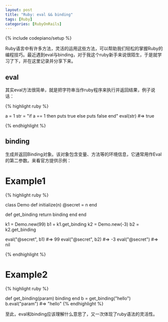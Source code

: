 ```yaml
---
layout: post
title: "Ruby: eval && binding"
tags: [Ruby]
categories: [RubyOnRails]
---
```

{% include codepiano/setup %}

Ruby语言中有许多方法，灵活的运用这些方法，可以帮助我们轻松的掌握Ruby的编程技巧。最近遇到eval与binding，对于我这个ruby新手来说很陌生，于是就学习了下，并在这里记录并分享下来。

## eval

其实eval方法很简单，就是把字符串当作ruby程序来执行并返回结果，例子说话：

{% highlight ruby %}

a = 1
str = "if a == 1 then puts true else puts false end"
eval(str)     #=> true

{% endhighlight %}

## binding

生成并返回Binding对象。该对象包含变量、方法等的环境信息，它通常用作Eval的第二参数。来看官方提供示例：

# Example1

{% highlight ruby %}

class Demo
  def initialize(n)
    @secret = n
  end

  def get_binding
    return binding
  end
end

k1 = Demo.new(99)
b1 = k1.get_binding
k2 = Demo.new(-3)
b2 = k2.get_binding

eval("@secret", b1)   #=> 99
eval("@secret", b2)   #=> -3
eval("@secret")       #=> nil

{% endhighlight %}

# Example2

{% highlight ruby %}

def get_binding(param)
  binding
end
b = get_binding("hello")
b.eval("param")   #=> "hello"
{% endhighlight %}

至此，eval和binding应该理解什么意思了，又一次体现了ruby语法的灵活性。
